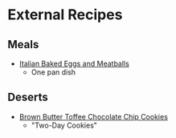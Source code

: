 # External Recipes

## Meals

* [Italian Baked Eggs and Meatballs](https://platedcravings.com/italian-baked-eggs-meatballs/)
  - One pan dish

## Deserts

* [Brown Butter Toffee Chocolate Chip Cookies](https://tasty.co/recipe/brown-butter-toffee-chocolate-chip-cookies)
  - "Two-Day Cookies"